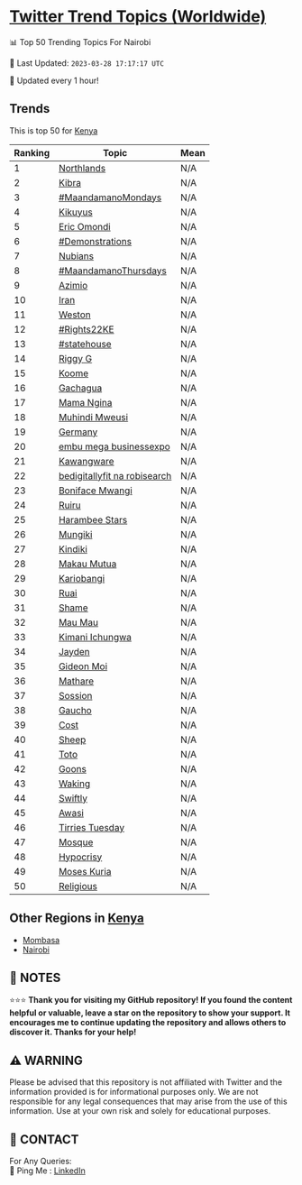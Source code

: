 [Twitter Trend Topics (Worldwide)](https://github.com/ErcinDedeoglu/Twitter-Trend-Topics)
==========


📊 Top 50 Trending Topics For Nairobi

📆 Last Updated: `2023-03-28 17:17:17 UTC`

🔧 Updated every 1 hour!


## Trends

This is top 50 for [Kenya](</Kenya>)

| Ranking | Topic | Mean |
| ------- | ------------ | ------------ |
| 1 | [Northlands](http://twitter.com/search?q=Northlands) | N/A |
| 2 | [Kibra](http://twitter.com/search?q=Kibra) | N/A |
| 3 | [#MaandamanoMondays](http://twitter.com/search?q=%23MaandamanoMondays) | N/A |
| 4 | [Kikuyus](http://twitter.com/search?q=Kikuyus) | N/A |
| 5 | [Eric Omondi](http://twitter.com/search?q=Eric+Omondi) | N/A |
| 6 | [#Demonstrations](http://twitter.com/search?q=%23Demonstrations) | N/A |
| 7 | [Nubians](http://twitter.com/search?q=Nubians) | N/A |
| 8 | [#MaandamanoThursdays](http://twitter.com/search?q=%23MaandamanoThursdays) | N/A |
| 9 | [Azimio](http://twitter.com/search?q=Azimio) | N/A |
| 10 | [Iran](http://twitter.com/search?q=Iran) | N/A |
| 11 | [Weston](http://twitter.com/search?q=Weston) | N/A |
| 12 | [#Rights22KE](http://twitter.com/search?q=%23Rights22KE) | N/A |
| 13 | [#statehouse](http://twitter.com/search?q=%23statehouse) | N/A |
| 14 | [Riggy G](http://twitter.com/search?q=Riggy+G) | N/A |
| 15 | [Koome](http://twitter.com/search?q=Koome) | N/A |
| 16 | [Gachagua](http://twitter.com/search?q=Gachagua) | N/A |
| 17 | [Mama Ngina](http://twitter.com/search?q=Mama+Ngina) | N/A |
| 18 | [Muhindi Mweusi](http://twitter.com/search?q=Muhindi+Mweusi) | N/A |
| 19 | [Germany](http://twitter.com/search?q=Germany) | N/A |
| 20 | [embu mega businessexpo](http://twitter.com/search?q=embu+mega+businessexpo) | N/A |
| 21 | [Kawangware](http://twitter.com/search?q=Kawangware) | N/A |
| 22 | [bedigitallyfit na robisearch](http://twitter.com/search?q=bedigitallyfit+na+robisearch) | N/A |
| 23 | [Boniface Mwangi](http://twitter.com/search?q=Boniface+Mwangi) | N/A |
| 24 | [Ruiru](http://twitter.com/search?q=Ruiru) | N/A |
| 25 | [Harambee Stars](http://twitter.com/search?q=Harambee+Stars) | N/A |
| 26 | [Mungiki](http://twitter.com/search?q=Mungiki) | N/A |
| 27 | [Kindiki](http://twitter.com/search?q=Kindiki) | N/A |
| 28 | [Makau Mutua](http://twitter.com/search?q=Makau+Mutua) | N/A |
| 29 | [Kariobangi](http://twitter.com/search?q=Kariobangi) | N/A |
| 30 | [Ruai](http://twitter.com/search?q=Ruai) | N/A |
| 31 | [Shame](http://twitter.com/search?q=Shame) | N/A |
| 32 | [Mau Mau](http://twitter.com/search?q=Mau+Mau) | N/A |
| 33 | [Kimani Ichungwa](http://twitter.com/search?q=Kimani+Ichungwa) | N/A |
| 34 | [Jayden](http://twitter.com/search?q=Jayden) | N/A |
| 35 | [Gideon Moi](http://twitter.com/search?q=Gideon+Moi) | N/A |
| 36 | [Mathare](http://twitter.com/search?q=Mathare) | N/A |
| 37 | [Sossion](http://twitter.com/search?q=Sossion) | N/A |
| 38 | [Gaucho](http://twitter.com/search?q=Gaucho) | N/A |
| 39 | [Cost](http://twitter.com/search?q=Cost) | N/A |
| 40 | [Sheep](http://twitter.com/search?q=Sheep) | N/A |
| 41 | [Toto](http://twitter.com/search?q=Toto) | N/A |
| 42 | [Goons](http://twitter.com/search?q=Goons) | N/A |
| 43 | [Waking](http://twitter.com/search?q=Waking) | N/A |
| 44 | [Swiftly](http://twitter.com/search?q=Swiftly) | N/A |
| 45 | [Awasi](http://twitter.com/search?q=Awasi) | N/A |
| 46 | [Tirries Tuesday](http://twitter.com/search?q=Tirries+Tuesday) | N/A |
| 47 | [Mosque](http://twitter.com/search?q=Mosque) | N/A |
| 48 | [Hypocrisy](http://twitter.com/search?q=Hypocrisy) | N/A |
| 49 | [Moses Kuria](http://twitter.com/search?q=Moses+Kuria) | N/A |
| 50 | [Religious](http://twitter.com/search?q=Religious) | N/A |



## Other Regions in [Kenya](</Kenya>)

* [Mombasa](</Kenya/Mombasa.md>)
* [Nairobi](</Kenya/Nairobi.md>)



## 📝 NOTES

⭐⭐⭐ **Thank you for visiting my GitHub repository! If you found the content helpful or valuable, leave a star on the repository to show your support. It encourages me to continue updating the repository and allows others to discover it. Thanks for your help!**


## ⚠️ WARNING

Please be advised that this repository is not affiliated with Twitter and the information provided is for informational purposes only. We are not responsible for any legal consequences that may arise from the use of this information. Use at your own risk and solely for educational purposes.


## 📨 CONTACT

 For Any Queries:  
            🏓 Ping Me : [LinkedIn](https://www.linkedin.com/in/ercindedeoglu/)
